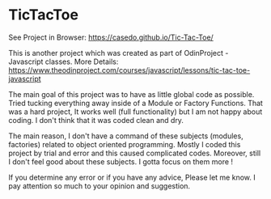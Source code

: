 # TicTacToe

See Project in Browser: https://casedo.github.io/Tic-Tac-Toe/

This is another project which was created as part of OdinProject - Javascript classes. 
More Details: https://www.theodinproject.com/courses/javascript/lessons/tic-tac-toe-javascript

The main goal of this project was to have as little global code as possible. Tried tucking everything away inside of a Module or Factory Functions. That was a hard project, It works well (full functionality) but I am not happy about coding. I don't think that it was coded clean and dry. 

The main reason, I don't have a command of these subjects (modules, factories) related to object oriented programming. Mostly I coded this project by trial and error and this caused complicated codes. Moreover, still I don't feel good about these subjects. I gotta focus on them more ! 

If you determine any error or if you have any advice, Please let me know. 
I pay attention so much to your opinion and suggestion.
